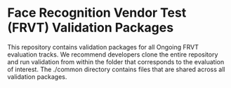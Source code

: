 # Face Recognition Vendor Test (FRVT) Validation Packages
This repository contains validation packages for all Ongoing FRVT evaluation tracks.
We recommend developers clone the entire repository and run validation from within
the folder that corresponds to the evaluation of interest.  The ./common directory
contains files that are shared across all validation packages.

